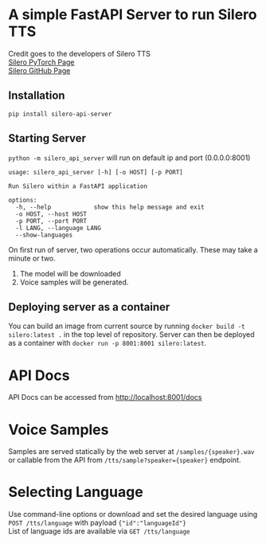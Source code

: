 # A simple FastAPI Server to run Silero TTS
Credit goes to the developers of Silero TTS  
[Silero PyTorch Page](https://pytorch.org/hub/snakers4_silero-models_tts/)  
[Silero GitHub Page](https://github.com/snakers4/silero-models)

## Installation
`pip install silero-api-server`

## Starting Server
`python -m silero_api_server` will run on default ip and port (0.0.0.0:8001)

```
usage: silero_api_server [-h] [-o HOST] [-p PORT]

Run Silero within a FastAPI application

options:
  -h, --help            show this help message and exit
  -o HOST, --host HOST
  -p PORT, --port PORT
  -l LANG, --language LANG
  --show-languages
```

On first run of server, two operations occur automatically. These may take a minute or two.
1. The model will be downloaded 
2. Voice samples will be generated. 

## Deploying server as a container

You can build an image from current source by running `docker build -t silero:latest .` in the top
level of repository. Server can then be deployed as a container with `docker run -p 8001:8001 silero:latest`.

# API Docs
API Docs can be accessed from [http://localhost:8001/docs](http://localhost:8001/docs)

# Voice Samples
Samples are served statically by the web server at `/samples/{speaker}.wav` or callable from the API from `/tts/sample?speaker={speaker}` endpoint.

# Selecting Language
Use command-line options or download and set the desired language using `POST /tts/language` with payload `{"id":"languageId"}`  
List of language ids are available via `GET /tts/language`
